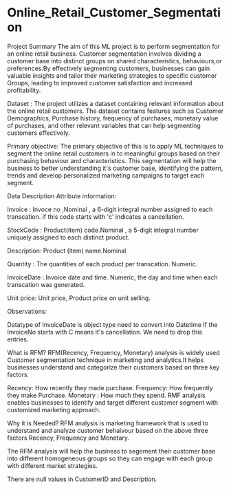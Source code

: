 # Online_Retail_Customer_Segmentation

Project Summary
The aim of this ML project is to perform segmentation for an online retail business. Customer segmentation involves dividing a customer base into distinct groups on shared characteristics, behaviours,or preferences.By effectively segmenting customers, businesses can gain valuable insights and tailor their marketing strategies to specific customer Groups, leading to improved customer satisfaction and increased profitability.

Dataset : The project utilizes a dataset containing relevant information about the online retail customers. The dataset contains features such as Customer Demographics, Purchase history, frequency of purchases, monetary value of purchases, and other relevant variables that can help segmenting customers effectively.

Primary objective: The primary objective of this is to apply ML techniques to segment the online retail customers in to meaningful groups based on their purchasing behaviour and characteristics. This segmentation will help the business to better understanding it's customer base, identifying the pattern, trends and develop personalized marketing campaigns to target each segment.



Data Description
Attribute information:

Invoice : Invoce no ,Nominal , a 6-digit integral number assigned to each transcation. if this code starts with 'c' indicates a cancellation.

StockCode : Product(item) code.Nominal , a 5-digit integral number uniquely assigned to each distinct product.

Description: Product (item) name.Nominal

Quantity : The quantities of each product per transcation. Numeric.

InvoiceDate : Invoice date and time. Numeric, the day and time when each transcation was generated.

Unit price: Unit price, Product price on unit selling.

Observations:

Datatype of InvoiceDate is object type need to convert into Datetime
If the InvoiceNo starts with C means it's cancellation. We need to drop this entries.


What is RFM?
RFM(Recency, Frequency, Monetary) analysis is widely used Customer segmentation technique in marketing and analytics.It helps businesses understand and categorize their customers based on three key factors.

Recency: How recently they made purchase.
Frequency: How frequently they make Purchase.
Monetary : How much they spend.
RMF analysis enables businesses to identify and target different customer segment with customized marketing approach.

Why it is Needed?
RFM analysis is marketing framework that is used to understand and analyze customer behaivour based on the above three factors Recency, Frequency and Monetary.

The RFM analysis will help the business to segement their customer base into different homogeneous groups so they can engage with each group with different market strategies.


There are null values in CustomerID and Description.
